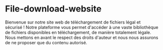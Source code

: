 # File-download-website
Bienvenue sur notre site web de téléchargement de fichiers légal et sécurisé ! Notre plateforme vous permet d'accéder à une vaste bibliothèque de fichiers disponibles en téléchargement, de manière totalement légale. Nous mettons en avant le respect des droits d'auteur et nous nous assurons de ne proposer que du contenu autorisé.
